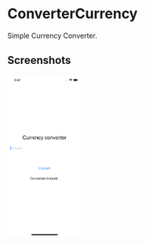# ConverterCurrency
 Simple Currency Converter.

 ## Screenshots


<img src="https://github.com/nataliiagrigoreva/ConverterCurrency/blob/main/ConverterApp/Simulator%20Screen%20Shot%20-%20iPhone%2012%20-%202023-06-29%20at%2015.47.07.png" width=30% height=30%>
